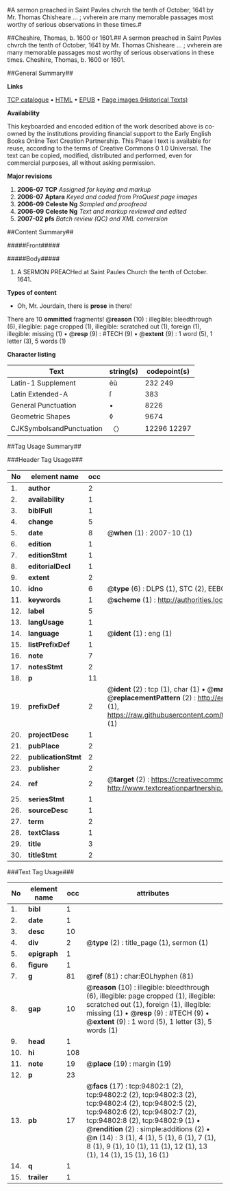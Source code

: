 #A sermon preached in Saint Pavles chvrch the tenth of October, 1641 by Mr. Thomas Chisheare ... ; vvherein are many memorable passages most worthy of serious observations in these times.#

##Cheshire, Thomas, b. 1600 or 1601.##
A sermon preached in Saint Pavles chvrch the tenth of October, 1641 by Mr. Thomas Chisheare ... ; vvherein are many memorable passages most worthy of serious observations in these times.
Cheshire, Thomas, b. 1600 or 1601.

##General Summary##

**Links**

[TCP catalogue](http://www.ota.ox.ac.uk/tcp/)  • 
[HTML](http://tei.it.ox.ac.uk/tcp/Texts-HTML/free/A32/A32786.html)  • 
[EPUB](http://tei.it.ox.ac.uk/tcp/Texts-EPUB/free/A32/A32786.epub) • 
[Page images (Historical Texts)](https://data.historicaltexts.jisc.ac.uk/view?pubId=eebo-12872364e&pageId=eebo-12872364e-94802-1)

**Availability**

This keyboarded and encoded edition of the
	       work described above is co-owned by the institutions
	       providing financial support to the Early English Books
	       Online Text Creation Partnership. This Phase I text is
	       available for reuse, according to the terms of Creative
	       Commons 0 1.0 Universal. The text can be copied,
	       modified, distributed and performed, even for
	       commercial purposes, all without asking permission.

**Major revisions**

1. __2006-07__ __TCP__ *Assigned for keying and markup*
1. __2006-07__ __Aptara__ *Keyed and coded from ProQuest page images*
1. __2006-09__ __Celeste Ng__ *Sampled and proofread*
1. __2006-09__ __Celeste Ng__ *Text and markup reviewed and edited*
1. __2007-02__ __pfs__ *Batch review (QC) and XML conversion*

##Content Summary##

#####Front#####

#####Body#####

1. A
SERMON PREACHed
at Saint Paules Church the
tenth of October. 1641.

**Types of content**

  * Oh, Mr. Jourdain, there is **prose** in there!

There are 10 **ommitted** fragments! 
 @__reason__ (10) : illegible: bleedthrough (6), illegible: page cropped (1), illegible: scratched out (1), foreign (1), illegible: missing (1)  •  @__resp__ (9) : #TECH (9)  •  @__extent__ (9) : 1 word (5), 1 letter (3), 5 words (1)

**Character listing**


|Text|string(s)|codepoint(s)|
|---|---|---|
|Latin-1 Supplement|èù|232 249|
|Latin Extended-A|ſ|383|
|General Punctuation|•|8226|
|Geometric Shapes|◊|9674|
|CJKSymbolsandPunctuation|〈〉|12296 12297|

##Tag Usage Summary##

###Header Tag Usage###

|No|element name|occ|attributes|
|---|---|---|---|
|1.|__author__|2||
|2.|__availability__|1||
|3.|__biblFull__|1||
|4.|__change__|5||
|5.|__date__|8| @__when__ (1) : 2007-10 (1)|
|6.|__edition__|1||
|7.|__editionStmt__|1||
|8.|__editorialDecl__|1||
|9.|__extent__|2||
|10.|__idno__|6| @__type__ (6) : DLPS (1), STC (2), EEBO-CITATION (1), OCLC (1), VID (1)|
|11.|__keywords__|1| @__scheme__ (1) : http://authorities.loc.gov/ (1)|
|12.|__label__|5||
|13.|__langUsage__|1||
|14.|__language__|1| @__ident__ (1) : eng (1)|
|15.|__listPrefixDef__|1||
|16.|__note__|7||
|17.|__notesStmt__|2||
|18.|__p__|11||
|19.|__prefixDef__|2| @__ident__ (2) : tcp (1), char (1)  •  @__matchPattern__ (2) : ([0-9\-]+):([0-9IVX]+) (1), (.+) (1)  •  @__replacementPattern__ (2) : http://eebo.chadwyck.com/downloadtiff?vid=$1&page=$2 (1), https://raw.githubusercontent.com/textcreationpartnership/Texts/master/tcpchars.xml#$1 (1)|
|20.|__projectDesc__|1||
|21.|__pubPlace__|2||
|22.|__publicationStmt__|2||
|23.|__publisher__|2||
|24.|__ref__|2| @__target__ (2) : https://creativecommons.org/publicdomain/zero/1.0/ (1), http://www.textcreationpartnership.org/docs/. (1)|
|25.|__seriesStmt__|1||
|26.|__sourceDesc__|1||
|27.|__term__|2||
|28.|__textClass__|1||
|29.|__title__|3||
|30.|__titleStmt__|2||


###Text Tag Usage###

|No|element name|occ|attributes|
|---|---|---|---|
|1.|__bibl__|1||
|2.|__date__|1||
|3.|__desc__|10||
|4.|__div__|2| @__type__ (2) : title_page (1), sermon (1)|
|5.|__epigraph__|1||
|6.|__figure__|1||
|7.|__g__|81| @__ref__ (81) : char:EOLhyphen (81)|
|8.|__gap__|10| @__reason__ (10) : illegible: bleedthrough (6), illegible: page cropped (1), illegible: scratched out (1), foreign (1), illegible: missing (1)  •  @__resp__ (9) : #TECH (9)  •  @__extent__ (9) : 1 word (5), 1 letter (3), 5 words (1)|
|9.|__head__|1||
|10.|__hi__|108||
|11.|__note__|19| @__place__ (19) : margin (19)|
|12.|__p__|23||
|13.|__pb__|17| @__facs__ (17) : tcp:94802:1 (2), tcp:94802:2 (2), tcp:94802:3 (2), tcp:94802:4 (2), tcp:94802:5 (2), tcp:94802:6 (2), tcp:94802:7 (2), tcp:94802:8 (2), tcp:94802:9 (1)  •  @__rendition__ (2) : simple:additions (2)  •  @__n__ (14) : 3 (1), 4 (1), 5 (1), 6 (1), 7 (1), 8 (1), 9 (1), 10 (1), 11 (1), 12 (1), 13 (1), 14 (1), 15 (1), 16 (1)|
|14.|__q__|1||
|15.|__trailer__|1||
